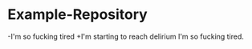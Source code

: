 # Example-Repository

 -I'm so fucking tired
 +I'm starting to reach delirium I'm so fucking tired.
